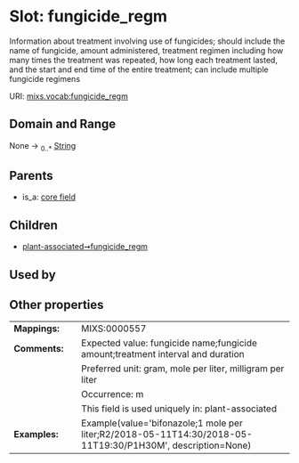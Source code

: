
# Slot: fungicide_regm


Information about treatment involving use of fungicides; should include the name of fungicide, amount administered, treatment regimen including how many times the treatment was repeated, how long each treatment lasted, and the start and end time of the entire treatment; can include multiple fungicide regimens

URI: [mixs.vocab:fungicide_regm](https://w3id.org/mixs/vocab/fungicide_regm)


## Domain and Range

None &#8594;  <sub>0..\*</sub> [String](types/String.md)

## Parents

 *  is_a: [core field](core_field.md)

## Children

 *  [plant-associated➞fungicide_regm](plant_associated_fungicide_regm.md)

## Used by


## Other properties

|  |  |  |
| --- | --- | --- |
| **Mappings:** | | MIXS:0000557 |
| **Comments:** | | Expected value: fungicide name;fungicide amount;treatment interval and duration |
|  | | Preferred unit: gram, mole per liter, milligram per liter |
|  | | Occurrence: m |
|  | | This field is used uniquely in: plant-associated |
| **Examples:** | | Example(value='bifonazole;1 mole per liter;R2/2018-05-11T14:30/2018-05-11T19:30/P1H30M', description=None) |


